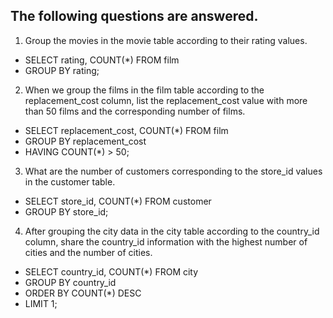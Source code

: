 The following questions are answered.
--
1) Group the movies in the movie table according to their rating values.
- SELECT rating, COUNT(*) FROM film
- GROUP BY rating;
2) When we group the films in the film table according to the replacement_cost column, list the replacement_cost value with more than 50 films and the corresponding number of films.
- SELECT replacement_cost, COUNT(*) FROM film
- GROUP BY replacement_cost
- HAVING COUNT(*) > 50;
3) What are the number of customers corresponding to the store_id values in the customer table.
- SELECT store_id, COUNT(*) FROM customer
- GROUP BY store_id;
4) After grouping the city data in the city table according to the country_id column, share the country_id information with the highest number of cities and the number of cities.
- SELECT country_id, COUNT(*) FROM city
- GROUP BY country_id
- ORDER BY COUNT(*) DESC
- LIMIT 1;

